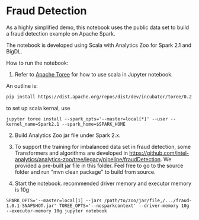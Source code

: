 # Fraud Detection
As a highly simplified demo, this notebook uses the public data set to build a fraud detection example on Apache Spark.

The notebook is developed using Scala with Analytics Zoo for Spark 2.1 and BigDL.

How to run the notebook:

1. Refer to [Apache Toree](https://github.com/apache/incubator-toree/blob/master/README.md) for
how to use scala in Jupyter notebook.

An outline is:
```bash
pip install https://dist.apache.org/repos/dist/dev/incubator/toree/0.2.0/snapshots/dev1/toree-pip/toree-0.2.0.dev1.tar.gz
```
to set up scala kernal, use
```
jupyter toree install --spark_opts='--master=local[*]' --user --kernel_name=Spark2.1 --spark_home=$SPARK_HOME
```

2. Build Analytics Zoo jar file under Spark 2.x.

3. To support the training for imbalanced data set in fraud detection, some Transformers and algorithms are developed in 
https://github.com/intel-analytics/analytics-zoo/tree/legacy/pipeline/fraudDetection. We provided a pre-built jar file in this folder. Feel free to go to the source folder and run "mvn clean package" to build from source.


4. Start the notebook.
recommended driver memory and executor memory is 10g
```
SPARK_OPTS='--master=local[1] --jars /path/to/zoo/jar/file,/.../fraud-1.0.1-SNAPSHOT.jar' TOREE_OPTS='--nosparkcontext' --driver-memory 10g --executor-memory 10g jupyter notebook
```
